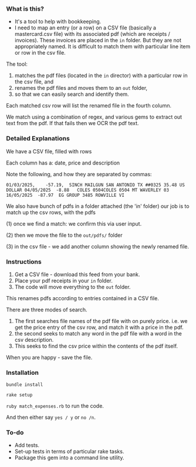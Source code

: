 ### What is this?

* It's a tool to help with bookkeeping.
* I need to map an entry (or a row) on a CSV file (basically a mastercard.csv file) with its associated pdf (which are receipts / invoices). These invoices are placed in the `in` folder. But they are not appropriately named. It is difficult to match them with particular line item or row in the csv file.

The tool:

1. matches the pdf files (located in the `in` director) with a particular row in the csv file, and
2. renames the pdf files and moves them to an `out` folder, 
3. so that we can easily search and identify them.

Each matched csv row will list the renamed file in the fourth column.

We match using a combination of regex, and various gems to extract out text from the pdf. If that fails then we OCR the pdf text.

### Detailed Explanations

We have a CSV file, filled with rows

Each column has a: date, price and description

Note the following, and how they are separated by commas:

`01/03/2025,    -57.19,  SINCH MAILGUN SAN ANTONIO TX ##0325 35.48 US DOLLAR
04/05/2025  -8.88   COLES 0504COLES 0504 MT WAVERLEY 03
16/05/2025  -87.97  EG GROUP 3485 ROWVILLE VI`

We also have bunch of pdfs in a folder attached (the 'in' folder) our job is to match up the csv rows, with the pdfs

(1) once we find a match: we confirm this via user input.

(2) then we move the file to the `out/pdfs/` folder

(3) in the csv file - we add another column showing the newly renamed file.

### Instructions

1. Get a CSV file - download this feed from your bank.
2. Place your pdf receipts in your `in` folder.
3. The code will move everything to the `out` folder.


This renames pdfs according to entries contained in a CSV file.

There are three modes of search.

1. The first searches file names of the pdf file with on purely price. i.e. we get the price entry of the csv row, and match it with a price in the pdf.
2. the second seeks to match any word in the pdf file with a word in the csv description.
3. This seeks to find the csv price within the contents of the pdf itself.

When you are happy - save the file.

### Installation

`bundle install`

`rake setup`

`ruby match_expenses.rb` to run the code.

And then either say `yes / y` or `no /n`.


### To-do

* Add tests.
* Set-up tests in terms of particular rake tasks.
* Package this gem into a command line utility.



